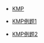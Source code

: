 - [KMP](https://github.com/A11Might/SomePracticeCode/blob/master/highClass/KMP.java)

- [KMP例题1](https://github.com/A11Might/SomePracticeCode/blob/master/highClass/DoubleStr.java)

- [KMP例题2](https://github.com/A11Might/SomePracticeCode/blob/master/highClass/ContainSameSubTree.java)
